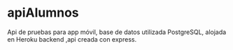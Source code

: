 # apiAlumnos
Api de pruebas para app móvil, base de datos utilizada PostgreSQL, alojada en Heroku backend ,api creada con express.
